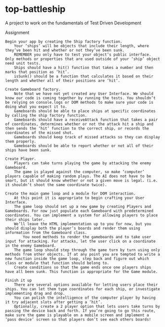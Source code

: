 # top-battleship

A project to work on the fundamentals of Test Driven Development

Assignment

    Begin your app by creating the Ship factory function.
        Your ‘ships’ will be objects that include their length, where they’ve been hit and whether or not they’ve been sunk.
        REMEMBER you only have to test your object’s public interface. Only methods or properties that are used outside of your ‘ship’ object need unit tests.
        Ships should have a hit() function that takes a number and then marks that position as ‘hit’.
        isSunk() should be a function that calculates it based on their length and whether all of their positions are ‘hit’.

    Create Gameboard factory.
        Note that we have not yet created any User Interface. We should know our code is coming together by running the tests. You shouldn’t be relying on console.logs or DOM methods to make sure your code is doing what you expect it to.
        Gameboards should be able to place ships at specific coordinates by calling the ship factory function.
        Gameboards should have a receiveAttack function that takes a pair of coordinates, determines whether or not the attack hit a ship and then sends the ‘hit’ function to the correct ship, or records the coordinates of the missed shot.
        Gameboards should keep track of missed attacks so they can display them properly.
        Gameboards should be able to report whether or not all of their ships have been sunk.

    Create Player.
        Players can take turns playing the game by attacking the enemy Gameboard.
        The game is played against the computer, so make ‘computer’ players capable of making random plays. The AI does not have to be smart, but it should know whether or not a given move is legal. (i.e. it shouldn’t shoot the same coordinate twice).

    Create the main game loop and a module for DOM interaction.
        At this point it is appropriate to begin crafting your User Interface.
        The game loop should set up a new game by creating Players and Gameboards. For now just populate each Gameboard with predetermined coordinates. You can implement a system for allowing players to place their ships later.
        We’ll leave the HTML implementation up to you for now, but you should display both the player’s boards and render them using information from the Gameboard class.
            You need methods to render the gameboards and to take user input for attacking. For attacks, let the user click on a coordinate in the enemy Gameboard.
        The game loop should step through the game turn by turn using only methods from other objects. If at any point you are tempted to write a new function inside the game loop, step back and figure out which class or module that function should belong to.
        Create conditions so that the game ends once one players ships have all been sunk. This function is appropriate for the Game module.

    Finish it up
        There are several options available for letting users place their ships. You can let them type coordinates for each ship, or investigate implementing drag and drop.
        You can polish the intelligence of the computer player by having it try adjacent slots after getting a ‘hit’.
        Optionally, create a 2 player option that lets users take turns by passing the device back and forth. If you’re going to go this route, make sure the game is playable on a mobile screen and implement a ‘pass device’ screen so that players don’t see each others boards!
